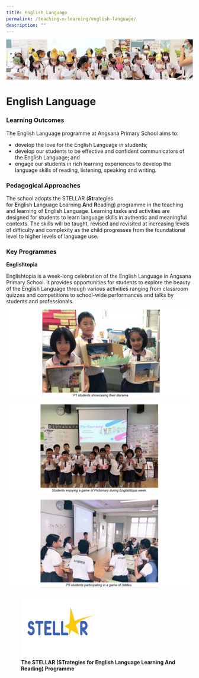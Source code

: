 ```yaml
---
title: English Language
permalink: /teaching-n-learning/english-language/
description: ""
---
```

![](/images/Teaching%20and%20Learning.jpg)

English Language
================

### Learning Outcomes

The English Language programme at Angsana Primary School aims to:

*   develop the love for the English Language in students;
*   develop our students to be effective and confident communicators of the English Language; and
*   engage our students in rich learning experiences to develop the language skills of reading, listening, speaking and writing.



### Pedagogical Approaches


The school adopts the STELLAR (**St**rategies for **E**nglish **L**anguage **L**earning **A**nd **R**eading) programme in the teaching and learning of English Language. Learning tasks and activities are designed for students to learn language skills in authentic and meaningful contexts. The skills will be taught, revised and revisited at increasing levels of difficulty and complexity as the child progresses from the foundational level to higher levels of language use.
  

### Key Programmes

<b> Englishtopia </b>

Englishtopia is a week-long celebration of the English Language in Angsana Primary School. It provides opportunities for students to explore the beauty of the English Language through various activities ranging from classroom quizzes and competitions to school-wide performances and talks by students and professionals.

![](/images/EL1.png)

![](/images/EL2.png)

![](/images/EL3.png)

<figure><img src="/images/STELLAR.jpg" style="width:50%"><figcaption> <b>The STELLAR (STrategies for English Language Learning And Reading) Programme </b> </figcaption></figure>